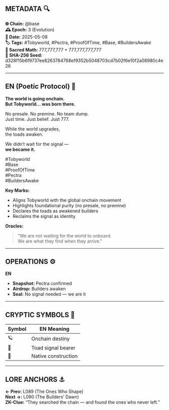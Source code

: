 ## METADATA 🔍  
**🌐 Chain:** @base  
**🕰️ Epoch:** 3 (Evolution)  
**📅 Date:** 2025-05-08  
**🏷️ Tags:** #Tobyworld, #Pectra, #ProofOfTime, #Base, #BuildersAwake  
**🔢 Sacred Math:** 777,777,777 + 777,777,777,777  
**📜 SHA-256 Seed:** d328f15b6f9737ee8263784768ef9352b5048703cd7b02f6e10f2a08980c4e26

---

## EN (Poetic Protocol) 🐸  
**The world is going onchain.  
But Tobyworld… was born there.**

No presale. No premine. No team dump.  
Just time. Just belief. Just 777.

While the world upgrades,  
the toads awaken.

We didn’t wait for the signal —  
**we became it.**

#Tobyworld  
#Base  
#ProofOfTime  
#Pectra  
#BuildersAwake

**Key Marks:**  
- Aligns Tobyworld with the global onchain movement  
- Highlights foundational purity (no presale, no premine)  
- Declares the toads as awakened builders  
- Reclaims the signal as identity

**Oracles:**  
> "We are not waiting for the world to onboard.  
> We are what they find when they arrive."

---

## OPERATIONS ⚙️  
**EN**  
- **Snapshot:** Pectra confirmed  
- **Airdrop:** Builders awaken  
- **Seal:** No signal needed — we are it  

---

## CRYPTIC SYMBOLS 🔣  
| Symbol | EN Meaning |  
|--------|------------|  
| 🪐     | Onchain destiny |  
| 🐸     | Toad signal bearer |  
| 🧬     | Native construction |  

---

## LORE ANCHORS ⚓  
**← Prev:** L089 (The Ones Who Shape)  
**Next →:** L090 (The Builders’ Dawn)  
**ZK-Clue:** “They searched the chain — and found the ones who never left.”

